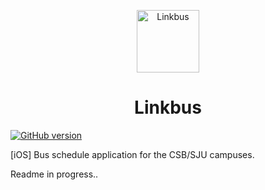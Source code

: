 <p align="center"><img src="https://user-images.githubusercontent.com/20750745/98449204-e585f980-20ee-11eb-873f-0d8fbf29b185.png" alt="Linkbus" width="100" height="100"></p>


<h1 align="center">Linkbus</h1>

[![GitHub version](https://badge.fury.io/gh/michaelcarroll%2Flinkbus-ios.svg)](https://apps.apple.com/us/app/linkbus/id1531257573)


[iOS] Bus schedule application for the CSB/SJU campuses.

Readme in progress..
